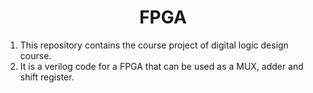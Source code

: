 
  <h1 align="center">FPGA</h1>
  

1. This repository contains the course project of digital logic design course. 
2. It is a verilog code for a FPGA that can be used as a MUX, adder and shift register.
